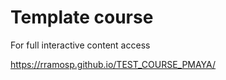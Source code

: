# Template course

For full interactive content access

https://rramosp.github.io/TEST_COURSE_PMAYA/

